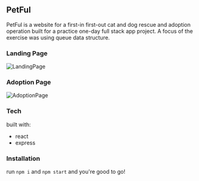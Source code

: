 ## PetFul
PetFul is a website for a first-in first-out cat and dog rescue and adoption operation built for a practice one-day full stack app project.  A focus of the exercise was using queue data structure.
### Landing Page
![LandingPage](https://i.imgur.com/EWWDVQd.png)
### Adoption Page
![AdoptionPage](https://i.imgur.com/9SwuhGq.png)

### Tech
built with:
* react
* express

### Installation
run `npm i` and `npm start` and you're good to go!
